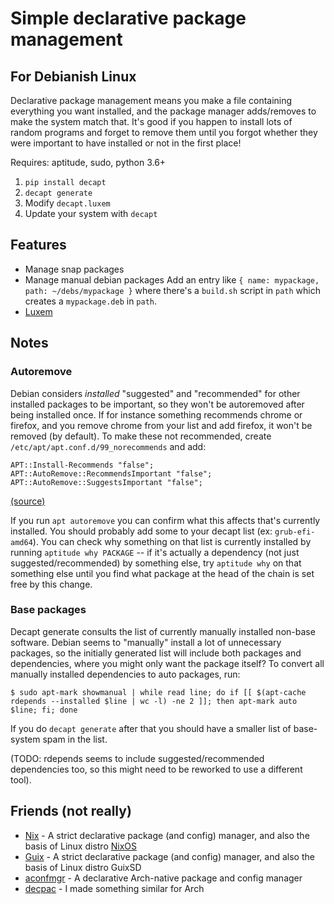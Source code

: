 # Simple declarative package management
## For Debianish Linux

Declarative package management means you make a file containing everything you want installed, and the package manager adds/removes to make the system match that.  It's good if you happen to install lots of random programs and forget to remove them until you forgot whether they were important to have installed or not in the first place!

Requires: aptitude, sudo, python 3.6+

1. `pip install decapt`
2. `decapt generate`
3. Modify `decapt.luxem`
4. Update your system with `decapt`

## Features

* Manage snap packages
* Manage manual debian packages
  Add an entry like `{ name: mypackage, path: ~/debs/mypackage }` where there's a `build.sh` script in `path` which creates a `mypackage.deb` in `path`.
* [Luxem](https://gitlab.com/rendaw/luxem)

## Notes

### Autoremove

Debian considers _installed_ "suggested" and "recommended" for other installed packages to be important, so they won't be autoremoved after being installed once.  If for instance something recommends chrome or firefox, and you remove chrome from your list and add firefox, it won't be removed (by default).  To make these not recommended, create `/etc/apt/apt.conf.d/99_norecommends` and add:
```
APT::Install-Recommends "false";
APT::AutoRemove::RecommendsImportant "false";
APT::AutoRemove::SuggestsImportant "false";
```
[(source)](https://askubuntu.com/questions/351085/how-to-remove-recommended-and-suggested-dependencies-of-uninstalled-packages)

If you run `apt autoremove` you can confirm what this affects that's currently installed.  You should probably add some to your decapt list (ex: `grub-efi-amd64`).  You can check why something on that list is currently installed by running `aptitude why PACKAGE` -- if it's actually a dependency (not just suggested/recommended) by something else, try `aptitude why` on that something else until you find what package at the head of the chain is set free by this change.
 
### Base packages

Decapt generate consults the list of currently manually installed non-base software.  Debian seems to "manually" install a lot of unnecessary packages, so the initially generated list will include both packages and dependencies, where you might only want the package itself?  To convert all manually installed dependencies to auto packages, run:

```
$ sudo apt-mark showmanual | while read line; do if [[ $(apt-cache rdepends --installed $line | wc -l) -ne 2 ]]; then apt-mark auto $line; fi; done
```

If you do `decapt generate` after that you should have a smaller list of base-system spam in the list.

(TODO: rdepends seems to include suggested/recommended dependencies too, so this might need to be reworked to use a different tool).

## Friends (not really)

* [Nix](https://nixos.org/nix/) - A strict declarative package (and config) manager, and also the basis of Linux distro [NixOS](https://nixos.org/)
* [Guix](https://guix.gnu.org/) - A strict declarative package (and config) manager, and also the basis of Linux distro GuixSD
* [aconfmgr](https://github.com/CyberShadow/aconfmgr) - A declarative Arch-native package and config manager
* [decpac](https://gitlab.com/rendaw/decpac) - I made something similar for Arch
